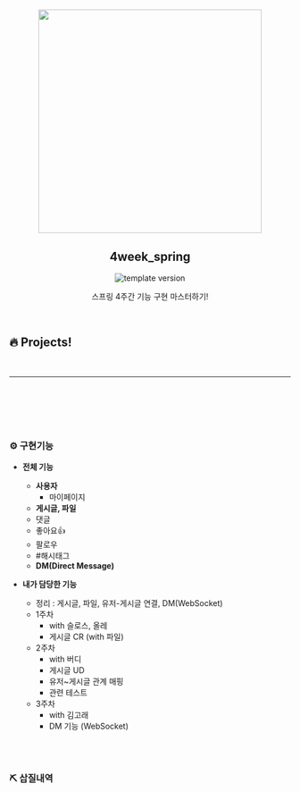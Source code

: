 # 


<p align="middle" >
  <img width="400px;" src="https://user-images.githubusercontent.com/50367798/62032415-8f0be900-b224-11e9-977d-131a9a27edac.png"/>
</p>
<h2 align="middle">4week_spring</h2>
<p align="middle">
  <img src="![다운로드](https://github.com/Hun425/4week_spring/assets/147483675/f34b3d10-153a-445b-b29c-a98fe7f639c3)
" alt="template version"/>

</p>
<p align="middle">스프링 4주간 기능 구현 마스터하기!</p>

<br>

## 🔥 Projects!



<br>

---

<br>

# 



<br>

### ⚙ 구현기능

- **전체 기능**
  - **사용자**
    - 마이페이지
  - **게시글, 파일**
  - 댓글
  - 좋아요👍
  - 팔로우
  - #해시태그
  - **DM(Direct Message)**

- **내가 담당한 기능**
  - 정리 : 게시글, 파일, 유저-게시글 연결, DM(WebSocket)
  - 1주차
    - with 슬로스, 올레
    - 게시글 CR (with 파일)
  - 2주차
    - with 버디
    - 게시글 UD
    - 유저~게시글 관계 매핑
    - 관련 테스트
  - 3주차
    - with 김고래
    - DM 기능 (WebSocket)

<br>



<br>

### ⛏ 삽질내역

<br>
<br>
